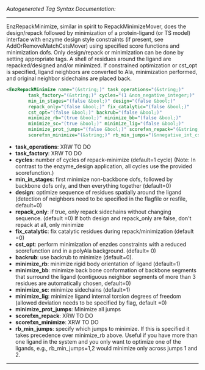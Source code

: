 _Autogenerated Tag Syntax Documentation:_

---
EnzRepackMinimize, similar in spirit to RepackMinimizeMover, does the design/repack followed by minimization of a protein-ligand (or TS model) interface with enzyme design style constraints (if present, see AddOrRemoveMatchCstsMover) using specified score functions and minimization dofs. Only design/repack or minimization can be done by setting appropriate tags. A shell of residues around the ligand are repacked/designed and/or minimized. If constrained optimization or cst_opt is specified, ligand neighbors are converted to Ala, minimization performed, and original neighbor sidechains are placed back.

```xml
<EnzRepackMinimize name="(&string;)" task_operations="(&string;)"
        task_factory="(&string;)" cycles="(1 &non_negative_integer;)"
        min_in_stages="(false &bool;)" design="(false &bool;)"
        repack_only="(false &bool;)" fix_catalytic="(false &bool;)"
        cst_opt="(false &bool;)" backrub="(false &bool;)"
        minimize_rb="(true &bool;)" minimize_bb="(false &bool;)"
        minimize_sc="(true &bool;)" minimize_lig="(false &bool;)"
        minimize_prot_jumps="(false &bool;)" scorefxn_repack="(&string;)"
        scorefxn_minimize="(&string;)" rb_min_jumps="(&nnegative_int_cslist;)" />
```

-   **task_operations**: XRW TO DO
-   **task_factory**: XRW TO DO
-   **cycles**: number of cycles of repack-minimize (default=1 cycle) (Note: In contrast to the enzyme_design application, all cycles use the provided scorefunction.)
-   **min_in_stages**: first minimize non-backbone dofs, followed by backbone dofs only, and then everything together (default=0)
-   **design**: optimize sequence of residues spatially around the ligand (detection of neighbors need to be specified in the flagfile or resfile, default=0)
-   **repack_only**: if true, only repack sidechains without changing sequence. (default =0) If both design and repack_only are false, don't repack at all, only minimize
-   **fix_catalytic**: fix catalytic residues during repack/minimization (default =0)
-   **cst_opt**: perform minimization of enzdes constraints with a reduced scorefunction and in a polyAla background. (default= 0)
-   **backrub**: use backrub to minimize (default=0).
-   **minimize_rb**: minimize rigid body orientation of ligand (default=1)
-   **minimize_bb**: minimize back bone conformation of backbone segments that surround the ligand (contiguous neighbor segments of more than 3 residues are automatically chosen, default=0)
-   **minimize_sc**: minimize sidechains (default=1)
-   **minimize_lig**: minimize ligand internal torsion degrees of freedom (allowed deviation needs to be specified by flag, default =0)
-   **minimize_prot_jumps**: Minimize all jumps
-   **scorefxn_repack**: XRW TO DO
-   **scorefxn_minimize**: XRW TO DO
-   **rb_min_jumps**: specify which jumps to minimize. If this is specified it takes precedence over minimize_rb above. Useful if you have more than one ligand in the system and you only want to optimize one of the ligands, e.g., rb_min_jumps=1,2 would minimize only across jumps 1 and 2.

---

